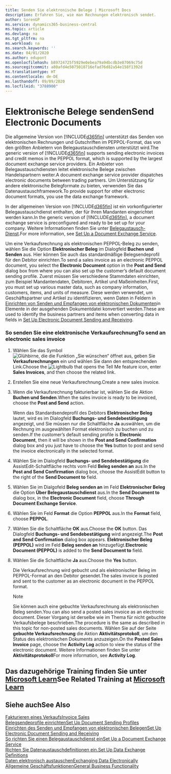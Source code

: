 ```yaml
---
title: Senden Sie elektronische Belege | Microsoft Docs
description: Erfahren Sie, wie man Rechnungen elektronisch sendet.
author: SorenGP
ms.service: dynamics365-business-central
ms.topic: article
ms.devlang: na
ms.tgt_pltfrm: na
ms.workload: na
ms.search.keywords: ''
ms.date: 04/01/2020
ms.author: edupont
ms.openlocfilehash: b89724725f5929e0ebea79a94bcdb3e87069c75d
ms.sourcegitcommit: a80afd4e5075018716efad76d82a54e158f1392d
ms.translationtype: HT
ms.contentlocale: de-DE
ms.lasthandoff: 09/09/2020
ms.locfileid: "3788900"
---
```

# <a name="send-electronic-documents"></a><span data-ttu-id="8eed4-103">Elektronische Belege senden</span><span class="sxs-lookup"><span data-stu-id="8eed4-103">Send Electronic Documents</span></span>
<span data-ttu-id="8eed4-104">Die allgemeine Version von [!INCLUDE[d365fin](includes/d365fin_md.md)] unterstützt das Senden von elektronischen Rechnungen und Gutschriften im PEPPOL-Format, das von den größten Anbietern von Belegaustauschdiensten unterstützt wird.</span><span class="sxs-lookup"><span data-stu-id="8eed4-104">The generic version of [!INCLUDE[d365fin](includes/d365fin_md.md)] supports sending electronic invoices and credit memos in the PEPPOL format, which is supported by the largest document exchange service providers.</span></span> <span data-ttu-id="8eed4-105">Ein Anbieter von Belegaustauschdiensten leitet elektronische Belege zwischen Handelspartnern weiter.</span><span class="sxs-lookup"><span data-stu-id="8eed4-105">A document exchange service provider dispatches electronic documents between trading partners.</span></span> <span data-ttu-id="8eed4-106">Um Unterstützung für andere elektronische Belegformate zu bieten, verwenden Sie das Datenaustauschframework.</span><span class="sxs-lookup"><span data-stu-id="8eed4-106">To provide support for other electronic document formats, you use the data exchange framework.</span></span>  

 <span data-ttu-id="8eed4-107">In der allgemeinen Version von [!INCLUDE[d365fin](includes/d365fin_md.md)] ist ein vorkonfigurierter Belegaustauschdienst enthalten, der für Ihren Mandanten eingerichtet werden kann.</span><span class="sxs-lookup"><span data-stu-id="8eed4-107">In the generic version of [!INCLUDE[d365fin](includes/d365fin_md.md)], a document exchange service is preconfigured and ready to be set up for your company.</span></span> <span data-ttu-id="8eed4-108">Weitere Informationen finden Sie unter [Belegaustausch-Dienst](across-how-to-set-up-a-document-exchange-service.md).</span><span class="sxs-lookup"><span data-stu-id="8eed4-108">For more information, see [Set Up a Document Exchange Service](across-how-to-set-up-a-document-exchange-service.md).</span></span>  

 <span data-ttu-id="8eed4-109">Um eine Verkaufsrechnung als elektronischen PEPPOL-Beleg zu senden, wählen Sie die Option **Elektronischer Beleg** im Dialogfeld **Buchen und Senden** aus. Hier können Sie auch das standardmäßige Belegsendeprofil für den Debitor einrichten.</span><span class="sxs-lookup"><span data-stu-id="8eed4-109">To send a sales invoice as an electronic PEPPOL document, you select the **Electronic Document** option in the **Post and Send** dialog box from where you can also set up the customer’s default document sending profile.</span></span> <span data-ttu-id="8eed4-110">Zuerst müssen Sie verschiedene Stammdaten einrichten, zum Beispiel Mandantendaten, Debitoren, Artikel und Maßeinheiten.</span><span class="sxs-lookup"><span data-stu-id="8eed4-110">First, you must set up various master data, such as company information, customers, items, and units of measure.</span></span> <span data-ttu-id="8eed4-111">Diese werden verwendet, um Geschäftspartner und Artikel zu identifizieren, wenn Daten in Feldern in [Einrichten von Senden und Empfangen von elektronischen Dokumenten](across-how-to-set-up-electronic-document-sending-and-receiving.md)in Elemente in der ausgehenden Dokumentdatei konvertiert werden.</span><span class="sxs-lookup"><span data-stu-id="8eed4-111">These are used to identify the business partners and items when converting data in fields in [Set Up Electronic Document Sending and Receiving](across-how-to-set-up-electronic-document-sending-and-receiving.md).</span></span>  

### <a name="to-send-an-electronic-sales-invoice"></a><span data-ttu-id="8eed4-112">So senden Sie eine elektronische Verkaufsrechnung</span><span class="sxs-lookup"><span data-stu-id="8eed4-112">To send an electronic sales invoice</span></span>  

1.  <span data-ttu-id="8eed4-113">Wählen Sie das Symbol ![Glühbirne, die die Funktion „Sie wünschen“ öffnet](media/ui-search/search_small.png "Was möchten Sie tun?") aus, geben Sie **Verkaufsrechnungen** ein und wählen Sie dann den entsprechenden Link.</span><span class="sxs-lookup"><span data-stu-id="8eed4-113">Choose the ![Lightbulb that opens the Tell Me feature](media/ui-search/search_small.png "Tell me what you want to do") icon, enter **Sales Invoices**, and then choose the related link.</span></span>  

2.  <span data-ttu-id="8eed4-114">Erstellen Sie eine neue Verkaufsrechnung.</span><span class="sxs-lookup"><span data-stu-id="8eed4-114">Create a new sales invoice.</span></span>  

3.  <span data-ttu-id="8eed4-115">Wenn die Verkaufsrechnung fakturierbar ist, wählen Sie die Aktion **Buchen und Senden**.</span><span class="sxs-lookup"><span data-stu-id="8eed4-115">When the sales invoice is ready to be invoiced, choose the **Post and Send** action.</span></span>  

     <span data-ttu-id="8eed4-116">Wenn das Standardsendeprofil des Debitors **Elektronischer Beleg** lautet, wird es im Dialogfeld **Buchungs- und Sendebestätigung** angezeigt, und Sie müssen nur die Schaltfläche **Ja** auswählen, um die Rechnung im ausgewählten Format elektronisch zu buchen und zu senden.</span><span class="sxs-lookup"><span data-stu-id="8eed4-116">If the customer’s default sending profile is **Electronic Document**, then it will be shown in the **Post and Send Confirmation** dialog box and you just have to choose the **Yes** button to post and send the invoice electronically in the selected format.</span></span>  

4.  <span data-ttu-id="8eed4-117">Wählen Sie im Dialogfeld **Buchungs- und Sendebestätigung** die AssistEdit-Schaltfläche rechts vom Feld **Beleg senden an** aus.</span><span class="sxs-lookup"><span data-stu-id="8eed4-117">In the **Post and Send Confirmation** dialog box, choose the AssistEdit button to the right of the **Send Document to** field.</span></span>  

5.  <span data-ttu-id="8eed4-118">Wählen Sie im Dialgofeld **Beleg senden an** im Feld **Elektronischer Beleg** die Option **Über Belegaustauschdienst** aus.</span><span class="sxs-lookup"><span data-stu-id="8eed4-118">In the **Send Document to** dialog box, in the **Electronic Document** field, choose **Through Document Exchange Service**.</span></span>  

6.  <span data-ttu-id="8eed4-119">Wählen Sie im Feld **Format** die Option **PEPPOL** aus.</span><span class="sxs-lookup"><span data-stu-id="8eed4-119">In the **Format** field, choose **PEPPOL**.</span></span>  

7.  <span data-ttu-id="8eed4-120">Wählen Sie die Schaltfläche **OK** aus.</span><span class="sxs-lookup"><span data-stu-id="8eed4-120">Choose the **OK** button.</span></span> <span data-ttu-id="8eed4-121">Das Dialogfeld **Buchungs- und Sendebestätigung** wird angezeigt.</span><span class="sxs-lookup"><span data-stu-id="8eed4-121">The **Post and Send Confirmation** dialog box appears.</span></span> <span data-ttu-id="8eed4-122">**Elektronischer Beleg (PEPPOL)** wird im Feld **Beleg senden an** hinzugefügt.</span><span class="sxs-lookup"><span data-stu-id="8eed4-122">**Electronic Document (PEPPOL)** is added to the **Send Document to** field.</span></span>  

8.  <span data-ttu-id="8eed4-123">Wählen Sie die Schaltfläche **Ja** aus.</span><span class="sxs-lookup"><span data-stu-id="8eed4-123">Choose the **Yes** button.</span></span>  

     <span data-ttu-id="8eed4-124">Die Verkaufsrechnung wird gebucht und als elektronischer Beleg im PEPPOL-Format an den Debitor gesendet.</span><span class="sxs-lookup"><span data-stu-id="8eed4-124">The sales invoice is posted and sent to the customer as an electronic document in the PEPPOL format.</span></span>  

    > [!NOTE]  
    >  <span data-ttu-id="8eed4-125">Sie können auch eine gebuchte Verkaufsrechnung als elektronischen Beleg senden.</span><span class="sxs-lookup"><span data-stu-id="8eed4-125">You can also send a posted sales invoice as an electronic document.</span></span> <span data-ttu-id="8eed4-126">Dieser Vorgang ist derselbe wie im Thema für nicht gebuchte Verkaufsbelege beschrieben.</span><span class="sxs-lookup"><span data-stu-id="8eed4-126">The procedure is the same as described in this topic for non-posted sales documents.</span></span> <span data-ttu-id="8eed4-127">Wählen Sie auf der Seite **gebuchte Verkaufsrechnung** die Aktion **Aktivitätsprotokoll**, um den Status des elektronischen Dokuments anzuzeigen.</span><span class="sxs-lookup"><span data-stu-id="8eed4-127">On the **Posted Sales Invoice** page, choose the **Activity Log** action to view the status of the electronic document.</span></span> <span data-ttu-id="8eed4-128">Weitere Informationen finden Sie unter **Aktivitätsprotokoll**</span><span class="sxs-lookup"><span data-stu-id="8eed4-128">For more information, see **Activity Log**.</span></span>  

## <a name="see-related-training-at-microsoft-learn"></a><span data-ttu-id="8eed4-129">Das dazugehörige Training finden Sie unter [Microsoft Learn](/learn/modules/electronic-documents-dynamics-365-business-central/index)</span><span class="sxs-lookup"><span data-stu-id="8eed4-129">See Related Training at [Microsoft Learn](/learn/modules/electronic-documents-dynamics-365-business-central/index)</span></span>

## <a name="see-also"></a><span data-ttu-id="8eed4-130">Siehe auch</span><span class="sxs-lookup"><span data-stu-id="8eed4-130">See Also</span></span>  
[<span data-ttu-id="8eed4-131">Fakturieren eines Verkaufs</span><span class="sxs-lookup"><span data-stu-id="8eed4-131">Invoice Sales</span></span>](sales-how-invoice-sales.md)  
[<span data-ttu-id="8eed4-132">Belegsendeprofile einrichten</span><span class="sxs-lookup"><span data-stu-id="8eed4-132">Set Up Document Sending Profiles</span></span>](sales-how-setup-document-send-profiles.md)  
[<span data-ttu-id="8eed4-133">Einrichten des Senden und Empfangen von elektronischen Belegen</span><span class="sxs-lookup"><span data-stu-id="8eed4-133">Set Up Electronic Document Sending and Receiving</span></span>](across-how-to-set-up-electronic-document-sending-and-receiving.md)  
[<span data-ttu-id="8eed4-134">So richten Sie einen Belegaustauschdienst ein</span><span class="sxs-lookup"><span data-stu-id="8eed4-134">Set Up a Document Exchange Service</span></span>](across-how-to-set-up-a-document-exchange-service.md)  
[<span data-ttu-id="8eed4-135">Richten Sie Datenaustauschdefinitionen ein.</span><span class="sxs-lookup"><span data-stu-id="8eed4-135">Set Up Data Exchange Definitions</span></span>](across-how-to-set-up-data-exchange-definitions.md)  
[<span data-ttu-id="8eed4-136">Daten elektronisch austauschen</span><span class="sxs-lookup"><span data-stu-id="8eed4-136">Exchanging Data Electronically</span></span>](across-data-exchange.md)  
[<span data-ttu-id="8eed4-137">Allgemeine Geschäftsfunktionen</span><span class="sxs-lookup"><span data-stu-id="8eed4-137">General Business Functionality</span></span>](ui-across-business-areas.md)  
